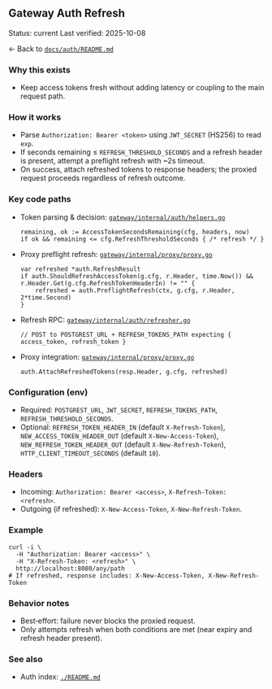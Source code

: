 ## Gateway Auth Refresh

Status: current
Last verified: 2025-10-08

← Back to [`docs/auth/README.md`](./README.md)

### Why this exists

- Keep access tokens fresh without adding latency or coupling to the main request path.

### How it works

- Parse `Authorization: Bearer <token>` using `JWT_SECRET` (HS256) to read `exp`.
- If seconds remaining ≤ `REFRESH_THRESHOLD_SECONDS` and a refresh header is present, attempt a preflight refresh with ~2s timeout.
- On success, attach refreshed tokens to response headers; the proxied request proceeds regardless of refresh outcome.

### Key code paths

- Token parsing & decision: [`gateway/internal/auth/helpers.go`](../../gateway/internal/auth/helpers.go)

  ```
  remaining, ok := AccessTokenSecondsRemaining(cfg, headers, now)
  if ok && remaining <= cfg.RefreshThresholdSeconds { /* refresh */ }
  ```

- Proxy preflight refresh: [`gateway/internal/proxy/proxy.go`](../../gateway/internal/proxy/proxy.go)

  ```
  var refreshed *auth.RefreshResult
  if auth.ShouldRefreshAccessToken(g.cfg, r.Header, time.Now()) && r.Header.Get(g.cfg.RefreshTokenHeaderIn) != "" {
      refreshed = auth.PreflightRefresh(ctx, g.cfg, r.Header, 2*time.Second)
  }
  ```

- Refresh RPC: [`gateway/internal/auth/refresher.go`](../../gateway/internal/auth/refresher.go)

  ```
  // POST to POSTGREST_URL + REFRESH_TOKENS_PATH expecting { access_token, refresh_token }
  ```

- Proxy integration: [`gateway/internal/proxy/proxy.go`](../../gateway/internal/proxy/proxy.go)

  ```
  auth.AttachRefreshedTokens(resp.Header, g.cfg, refreshed)
  ```

### Configuration (env)

- Required: `POSTGREST_URL`, `JWT_SECRET`, `REFRESH_TOKENS_PATH`, `REFRESH_THRESHOLD_SECONDS`.
- Optional: `REFRESH_TOKEN_HEADER_IN` (default `X-Refresh-Token`), `NEW_ACCESS_TOKEN_HEADER_OUT` (default `X-New-Access-Token`), `NEW_REFRESH_TOKEN_HEADER_OUT` (default `X-New-Refresh-Token`), `HTTP_CLIENT_TIMEOUT_SECONDS` (default `10`).

### Headers

- Incoming: `Authorization: Bearer <access>`, `X-Refresh-Token: <refresh>`.
- Outgoing (if refreshed): `X-New-Access-Token`, `X-New-Refresh-Token`.

### Example

```
curl -i \
  -H "Authorization: Bearer <access>" \
  -H "X-Refresh-Token: <refresh>" \
  http://localhost:8080/any/path
# If refreshed, response includes: X-New-Access-Token, X-New-Refresh-Token
```

### Behavior notes

- Best‑effort: failure never blocks the proxied request.
- Only attempts refresh when both conditions are met (near expiry and refresh header present).

### See also

- Auth index: [`./README.md`](./README.md)
